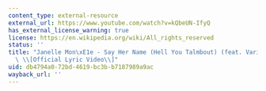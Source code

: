 ```yaml
---
content_type: external-resource
external_url: https://www.youtube.com/watch?v=kQbeUN-IfyQ
has_external_license_warning: true
license: https://en.wikipedia.org/wiki/All_rights_reserved
status: ''
title: "Janelle Mon\xE1e - Say Her Name (Hell You Talmbout) (feat. Various Artists)\
  \ \\[Official Lyric Video\\]"
uid: db4794a0-72bd-4619-bc3b-b7187989a9ac
wayback_url: ''
---
```

